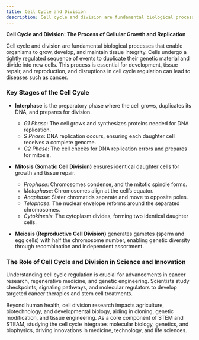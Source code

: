 ```yaml
---
title: Cell Cycle and Division
description: Cell cycle and division are fundamental biological processes that enable organisms to grow, develop, and maintain tissue integrity.
---
```


**Cell Cycle and Division: The Process of Cellular Growth and Replication**

Cell cycle and division are fundamental biological processes that enable organisms to grow, develop, and maintain tissue integrity. Cells undergo a tightly regulated sequence of events to duplicate their genetic material and divide into new cells. This process is essential for development, tissue repair, and reproduction, and disruptions in cell cycle regulation can lead to diseases such as cancer.

### Key Stages of the Cell Cycle

- **Interphase** is the preparatory phase where the cell grows, duplicates its DNA, and prepares for division.
  - *G1 Phase*: The cell grows and synthesizes proteins needed for DNA replication.
  - *S Phase*: DNA replication occurs, ensuring each daughter cell receives a complete genome.
  - *G2 Phase*: The cell checks for DNA replication errors and prepares for mitosis.

- **Mitosis (Somatic Cell Division)** ensures identical daughter cells for growth and tissue repair.
  - *Prophase*: Chromosomes condense, and the mitotic spindle forms.
  - *Metaphase*: Chromosomes align at the cell’s equator.
  - *Anaphase*: Sister chromatids separate and move to opposite poles.
  - *Telophase*: The nuclear envelope reforms around the separated chromosomes.
  - *Cytokinesis*: The cytoplasm divides, forming two identical daughter cells.

- **Meiosis (Reproductive Cell Division)** generates gametes (sperm and egg cells) with half the chromosome number, enabling genetic diversity through recombination and independent assortment.

### The Role of Cell Cycle and Division in Science and Innovation

Understanding cell cycle regulation is crucial for advancements in cancer research, regenerative medicine, and genetic engineering. Scientists study checkpoints, signaling pathways, and molecular regulators to develop targeted cancer therapies and stem cell treatments.

Beyond human health, cell division research impacts agriculture, biotechnology, and developmental biology, aiding in cloning, genetic modification, and tissue engineering. As a core component of STEM and STEAM, studying the cell cycle integrates molecular biology, genetics, and biophysics, driving innovations in medicine, technology, and life sciences.

